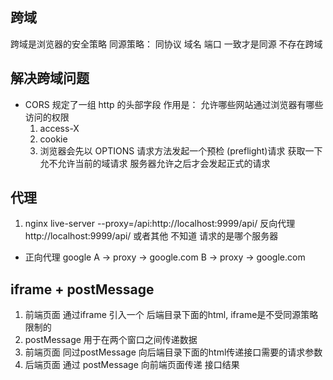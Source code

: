 
## 跨域
   跨域是浏览器的安全策略 同源策略： 同协议 域名 端口 一致才是同源 不存在跨域

## 解决跨域问题
-  CORS
   规定了一组 http 的头部字段 作用是：
   允许哪些网站通过浏览器有哪些访问的权限
   1. access-X
   2. cookie
   3. 浏览器会先以 OPTIONS 请求方法发起一个预检 (preflight)请求 获取一下允不允许当前的域请求 服务器允许之后才会发起正式的请求

## 代理
   1. nginx live-server --proxy=/api:http://localhost:9999/api/ 反向代理 http://localhost:9999/api/ 或者其他 不知道 请求的是哪个服务器
   - 正向代理 google A -> proxy -> google.com B -> proxy -> google.com

## iframe + postMessage
   1. 前端页面 通过iframe 引入一个 后端目录下面的html, iframe是不受同源策略限制的
   2. postMessage 用于在两个窗口之间传递数据
   3. 前端页面 同过postMessage 向后端目录下面的html传递接口需要的请求参数
   4. 后端页面 通过 postMessage 向前端页面传递 接口结果